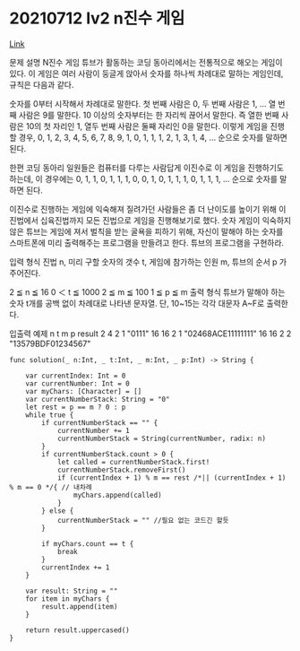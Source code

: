 # 20210712 lv2 n진수 게임
[Link](https://programmers.co.kr/learn/courses/30/lessons/17687)

문제 설명
N진수 게임
튜브가 활동하는 코딩 동아리에서는 전통적으로 해오는 게임이 있다. 이 게임은 여러 사람이 둥글게 앉아서 숫자를 하나씩 차례대로 말하는 게임인데, 규칙은 다음과 같다.

숫자를 0부터 시작해서 차례대로 말한다. 첫 번째 사람은 0, 두 번째 사람은 1, … 열 번째 사람은 9를 말한다.
10 이상의 숫자부터는 한 자리씩 끊어서 말한다. 즉 열한 번째 사람은 10의 첫 자리인 1, 열두 번째 사람은 둘째 자리인 0을 말한다.
이렇게 게임을 진행할 경우,
0, 1, 2, 3, 4, 5, 6, 7, 8, 9, 1, 0, 1, 1, 1, 2, 1, 3, 1, 4, …
순으로 숫자를 말하면 된다.

한편 코딩 동아리 일원들은 컴퓨터를 다루는 사람답게 이진수로 이 게임을 진행하기도 하는데, 이 경우에는
0, 1, 1, 0, 1, 1, 1, 0, 0, 1, 0, 1, 1, 1, 0, 1, 1, 1, …
순으로 숫자를 말하면 된다.

이진수로 진행하는 게임에 익숙해져 질려가던 사람들은 좀 더 난이도를 높이기 위해 이진법에서 십육진법까지 모든 진법으로 게임을 진행해보기로 했다. 숫자 게임이 익숙하지 않은 튜브는 게임에 져서 벌칙을 받는 굴욕을 피하기 위해, 자신이 말해야 하는 숫자를 스마트폰에 미리 출력해주는 프로그램을 만들려고 한다. 튜브의 프로그램을 구현하라.

입력 형식
진법 n, 미리 구할 숫자의 갯수 t, 게임에 참가하는 인원 m, 튜브의 순서 p 가 주어진다.

2 ≦ n ≦ 16
0 ＜ t ≦ 1000
2 ≦ m ≦ 100
1 ≦ p ≦ m
출력 형식
튜브가 말해야 하는 숫자 t개를 공백 없이 차례대로 나타낸 문자열. 단, 10~15는 각각 대문자 A~F로 출력한다.

입출력 예제
n    t    m    p    result
2    4    2    1    "0111"
16    16    2    1    "02468ACE11111111"
16    16    2    2    "13579BDF01234567"

```
func solution(_ n:Int, _ t:Int, _ m:Int, _ p:Int) -> String {
    
    var currentIndex: Int = 0
    var currentNumber: Int = 0
    var myChars: [Character] = []
    var currentNumberStack: String = "0"
    let rest = p == m ? 0 : p
    while true {
        if currentNumberStack == "" {
            currentNumber += 1
            currentNumberStack = String(currentNumber, radix: n)
        }
        if currentNumberStack.count > 0 {
            let called = currentNumberStack.first!
            currentNumberStack.removeFirst()
            if (currentIndex + 1) % m == rest /*|| (currentIndex + 1) % m == 0 */{ // 내차례
                myChars.append(called)
            }
        } else {
            currentNumberStack = "" //필요 없는 코드긴 할듯
        }
        
        if myChars.count == t {
            break
        }
        currentIndex += 1
    }
    
    var result: String = ""
    for item in myChars {
        result.append(item)
    }
    
    return result.uppercased()
}

```
